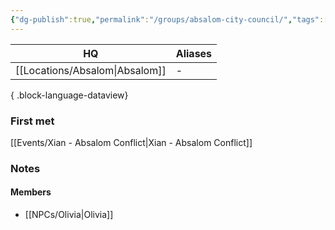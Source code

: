 ```yaml
---
{"dg-publish":true,"permalink":"/groups/absalom-city-council/","tags":["group"],"noteIcon":"group"}
---
```


| HQ          | Aliases |
| ----------- | ------- |
| [[Locations/Absalom\|Absalom]] | \-      |

{ .block-language-dataview}
### First met
[[Events/Xian - Absalom Conflict\|Xian - Absalom Conflict]]
### Notes

#### Members
- [[NPCs/Olivia\|Olivia]]